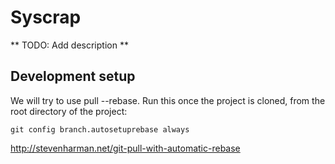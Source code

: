 Syscrap
=======

** TODO: Add description **


## Development setup
We will try to use pull --rebase.
Run this once the project is cloned, from the root directory of the project:

```
git config branch.autosetuprebase always
```
http://stevenharman.net/git-pull-with-automatic-rebase
